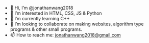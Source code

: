 - 👋 Hi, I’m @jonathanwang2018
- 👀 I’m interested in HTML, CSS, JS & Python
- 🌱 I’m currently learning C++
- 💞️ I’m looking to collaborate on making websites, algorithm type programs & other small programs.
- 📫 How to reach me: [jonathanwang2018@gmail.com](mailto:jonathanwang2018@gmail.com)

<!---
jonathanwang2018/jonathanwang2018 is a ✨ special ✨ repository because its `README.md` (this file) appears on your GitHub profile.
You can click the Preview link to take a look at your changes.
--->

